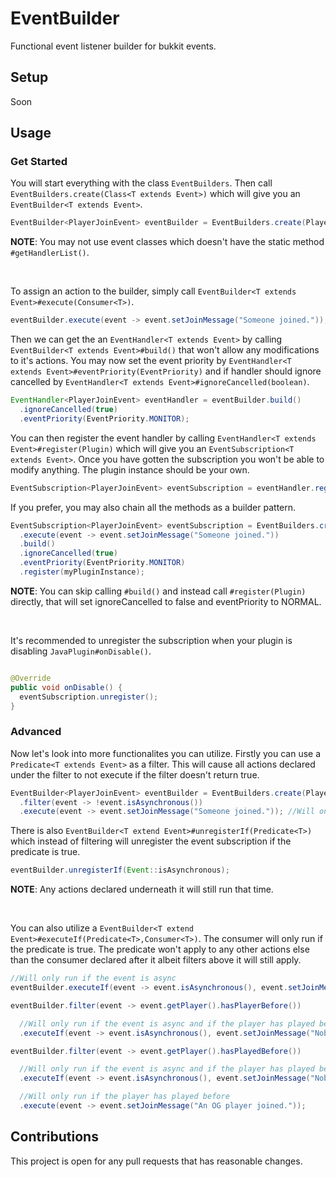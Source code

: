 # EventBuilder
Functional event listener builder for bukkit events.

## Setup
Soon

## Usage

### Get Started
You will start everything with the class `EventBuilders`.
Then call `EventBuilders.create(Class<T extends Event>)` which will give you an `EventBuilder<T extends Event>`.

```java
EventBuilder<PlayerJoinEvent> eventBuilder = EventBuilders.create(PlayerJoinEvent.class);
```

**NOTE**: You may not use event classes which doesn't have the static method `#getHandlerList()`.

<br>

To assign an action to the builder, simply call `EventBuilder<T extends Event>#execute(Consumer<T>)`.

```java
eventBuilder.execute(event -> event.setJoinMessage("Someone joined."));
```

Then we can get the an `EventHandler<T extends Event>` by calling `EventBuilder<T extends Event>#build()` that won't allow any modifications to it's actions.
You may now set the event priority by `EventHandler<T extends Event>#eventPriority(EventPriority)` 
and if handler should ignore cancelled by `EventHandler<T extends Event>#ignoreCancelled(boolean)`.

```java
EventHandler<PlayerJoinEvent> eventHandler = eventBuilder.build()
  .ignoreCancelled(true)
  .eventPriority(EventPriority.MONITOR);
```

You can then register the event handler by calling `EventHandler<T extends Event>#register(Plugin)` which will give you an `EventSubscription<T extends Event>`.
Once you have gotten the subscription you won't be able to modify anything. The plugin instance should be your own.

```java
EventSubscription<PlayerJoinEvent> eventSubscription = eventHandler.register(myPluginInstance);
```

If you prefer, you may also chain all the methods as a builder pattern.

```java
EventSubscription<PlayerJoinEvent> eventSubscription = EventBuilders.create(PlayerJoinEvent.class)
  .execute(event -> event.setJoinMessage("Someone joined."))
  .build()
  .ignoreCancelled(true)
  .eventPriority(EventPriority.MONITOR)
  .register(myPluginInstance);
```

**NOTE**: You can skip calling `#build()` and instead call `#register(Plugin)` directly, 
that will set ignoreCancelled to false and eventPriority to NORMAL.

<br>

It's recommended to unregister the subscription when your plugin is disabling `JavaPlugin#onDisable()`.

```java

@Override
public void onDisable() {
  eventSubscription.unregister();
}

```

### Advanced
Now let's look into more functionalites you can utilize.
Firstly you can use a `Predicate<T extends Event>` as a filter.
This will cause all actions declared under the filter to not execute if the filter doesn't return true.

```java
EventBuilder<PlayerJoinEvent> eventBuilder = EventBuilders.create(PlayerJoinEvent.class)
  .filter(event -> !event.isAsynchronous())
  .execute(event -> event.setJoinMessage("Someone joined.")); //Will only run if the event isn't async
```

There is also `EventBuilder<T extend Event>#unregisterIf(Predicate<T>)` which instead of filtering will unregister the event subscription if the predicate is true.

```java
eventBuilder.unregisterIf(Event::isAsynchronous);
```

**NOTE**: Any actions declared underneath it will still run that time.

<br>

You can also utilize a `EventBuilder<T extend Event>#executeIf(Predicate<T>,Consumer<T>)`.
The consumer will only run if the predicate is true. The predicate won't apply to any other actions else than the consumer declared after it 
albeit filters above it will still apply.

```java
//Will only run if the event is async
eventBuilder.executeIf(event -> event.isAsynchronous(), event.setJoinMessage("Nobody joined."));
```

```java
eventBuilder.filter(event -> event.getPlayer().hasPlayerBefore())

  //Will only run if the event is async and if the player has played before
  .executeIf(event -> event.isAsynchronous(), event.setJoinMessage("Nobody joined."));
```

```java
eventBuilder.filter(event -> event.getPlayer().hasPlayedBefore())

  //Will only run if the event is async and if the player has played before
  .executeIf(event -> event.isAsynchronous(), event.setJoinMessage("Nobody joined."))

  //Will only run if the player has played before
  .execute(event -> event.setJoinMessage("An OG player joined."));
```

## Contributions
This project is open for any pull requests that has reasonable changes. 
